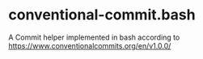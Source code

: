# conventional-commit.bash
A Commit helper implemented in bash according to https://www.conventionalcommits.org/en/v1.0.0/
